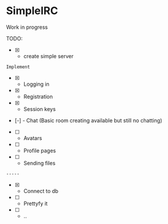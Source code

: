 # SimpleIRC
Work in progress


TODO:
- [x] - create simple server

`Implement`
- [x] - Logging in
- [x] - Registration
- [x] - Session keys
- [-] - Chat (Basic room creating available but still no chatting) 
- [ ] - Avatars
- [ ] - Profile pages
- [ ] - Sending files

`-----`
- [x] - Connect to db
- [ ] - Prettyfy it  
- [ ] - ..
